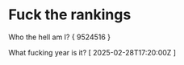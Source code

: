 # Fuck the rankings

Who the hell am I?
{ 9524516 }

What fucking year is it?
[ 2025-02-28T17:20:00Z ]
